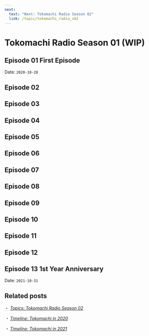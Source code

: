 ```yaml
---
next:
  text: "Next: Tokomachi Radio Season 02"
  link: /topic/tokomachi_radio_s02
---
```


# Tokomachi Radio Season 01 (WIP)

## Episode 01 First Episode

Date: `2020-10-28`

## Episode 02

## Episode 03

## Episode 04

## Episode 05

## Episode 06

## Episode 07

## Episode 08

## Episode 09

## Episode 10

## Episode 11

## Episode 12

## Episode 13 1st Year Anniversary

Date: `2021-10-31`

## Related posts

・ [<i class="fa-solid fa-microphone-lines" /> *Topics: Tokomachi Radio Season 02*](/topics/tokomachi_radio_s02/) &nbsp; <i class="fa-solid fa-arrow-right-from-bracket" />

・ [<i class="fa-solid fa-microphone-lines" /> *Timeline: Tokomachi in 2020*](/timeline/2020/) &nbsp; <i class="fa-solid fa-arrow-right-from-bracket" />

・ [<i class="fa-solid fa-microphone-lines" /> *Timeline: Tokomachi in 2021*](/timeline/2021/) &nbsp; <i class="fa-solid fa-arrow-right-from-bracket" />

